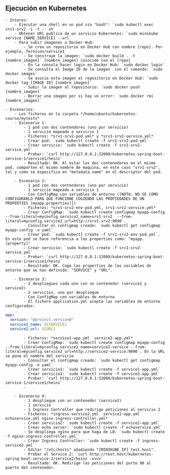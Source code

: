 ﻿## Ejecución en Kubernetes

	- Interes: 
		- Ejecutar una shell en un pod sin "bash": `sudo kubectl exec srv1-srv2 -i -t -- sh`
		- Obtener URl publica de un servicio Kubernetes: `sudo minikube service [NAME_SERVICE] --url`
		- Para subir imagenes a Docker Hub:
		 	- Se crea un repositorio en Docker Hub con nombre [repo]. Por ejemplo, fernison/service1
		 	- Se construye la imagen: `sudo docker build . -t [nombre_imagen]` [nombre_imagen] coincide con el [repo]
			- En la consola hacer login en Docker Hub: `sudo docker login`
			- Se consulta el Image ID de la imagen  con el comando: `sudo docker images`
			- Se asocia esta imagen al repositorio en Docker Hub: `sudo docker tag [IMAGE ID] [nombre_imagen]`
			- Subir la imagen al repositorio: `sudo docker push [nombre_imagen]`
			- Borrar una imagen por si hay un error: `sudo docker rmi [nombre_imagen]`		
	
	- Escenarios:
		- Los ficheros en la carpeta */home/ubuntu/kubernetes-course/mytests*
		- Escenario 1:
			- 1 pod con dos contendores (uno por servicio)
			- 1 servicio mapeado a servicio 1 
			- Ficheros: *srv1-srv2-pod.yml* y *srv1-srv2-service.yml*
			- Crear pod: `sudo kubectl create -f srv1-srv2-pod.yml`
			- Crear servicio: `sudo kubectl create -f srv1-srv2-service.yml`
			- Probar: `curl http://127.0.0.1:32000/kubernetes-spring-boot-service-1/service1/heinz`
			- Resultado: OK. Al estar los dos contenedores en el mismo pod, comparten el mismo nombre de maquina, en este caso "srv1-srv2", tal y como se especifica en "metadata.name" en el descriptor del pod.
			
		- Escenario 2:
			- 1 pod con dos contendores (uno por servicio)
			- 1 servicio mapeado a servicio 1 
			- Con ConfigMap con variables de entorno ([NOTA: NO SE COMO CONFIGURARLO PARA QUE FUNCIONE COGIENDO LAS PROPIEDADES DE UN PROPERTIES (myapp.properties)])
			- Ficheros: *srv1-srv2-env-pod.yml, srv1-srv2-service.yml*
			- Crear ConfigMap: `sudo kubectl create configmap myapp-config --from-literal=myconfig.service2_name=srv1-srv2  --from-literal=myconfig.service2_url=http://srv1-srv2:9090`.
			- Consultar el configmap creado: `sudo kubectl get configmap myapp-config -o yaml`
			- Crear pod: `sudo kubectl create -f srv1-srv2-env-pod.yml`. En este pod se hace referencia a las properties como: "myapp.[property]"
			- Crear servicio: `sudo kubectl create -f srv1-srv2-service.yml`
			- Probar: `curl http://127.0.0.1:32000/kubernetes-spring-boot-service-1/service1/heinz`
			- Resultado: OK. Coge las properties de las variables de entorno que se han definido: "SERVICE" y "URL".
					
		- Escenario 3:
			- 2 despliegues cada uno con un contenedor (service1 y service2)
			- 2 servicios, uno por despliegue
			- Con ConfigMap con variables de entorno
			- El fichero application.yml acepta las variables de entorno configuradas:

```yml
app:
  version: "@project.version@"
  service2_name: ${SERVICE}
  service2_url: ${URL}
```

			- Ficheros: *service1-app.yml  service2-app.yml*
			- Crear ConfigMap: `sudo kubectl create configmap myapp-config --from-literal=myconfig.service2_name=service2-service --from-literal=myconfig.service2_url=http://service2-service:9090`. En la URL se pone el nombre del servicio			
			- Consultar el configmap creado: `sudo kubectl get configmap myapp-config -o yaml`
			- Crear servicio1: `sudo kubectl create -f service1-app.yml`
			- Crear servicio2: `sudo kubectl create -f service2-app.yml`
			- Probar: `curl http://127.0.0.1:32000/kubernetes-spring-boot-service-1/service1/heinz`
			-  
	
		- Escenario 4:
			- 1 despliegue con un contenedor (service2)
			- 1 servicio
			- 1 Ingress Controller que redirige peticiones al servicio 2
			- Ficheros: *ingress-service2.yml  service2-app.yml echoservice.yml nginx-ingress-controller.yml*
			- Crear servicio2: `sudo kubectl create -f service2-app.yml`
			- Crear echo server: `sudo kubectl create -f echoservice.yml`
			- Se despliega nginx para que haga de LB: `sudo kubectl create -f nginx-ingress-controller.yml`
			- Crear Ingress Controller: `sudo kubectl create -f ingress-service2.yml`
			- Editar "/etc/hosts" añadiendo "[MINIKUBE_IP] test.host".
			- Probar el Service 2: `curl http://test.host/kubernetes-spring-boot-service-2/service2/heinz -vvvv`
			- Resultado: OK. Redirige las peticiones del purto 80 al puerto del contenedor.

